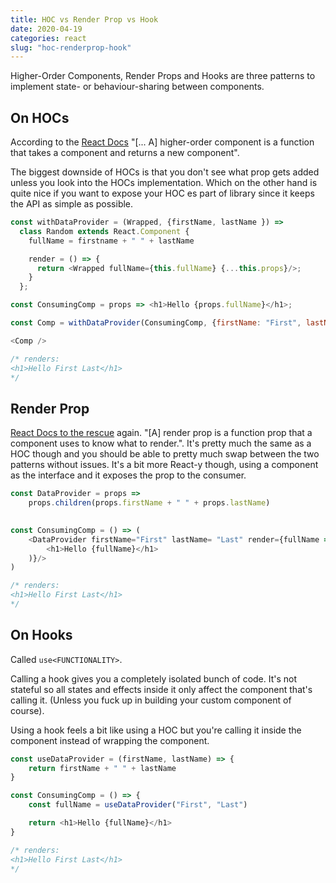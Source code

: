 ```yaml
---
title: HOC vs Render Prop vs Hook
date: 2020-04-19
categories: react
slug: "hoc-renderprop-hook"
---
```


Higher-Order Components, Render Props and Hooks are three patterns to implement state- or behaviour-sharing between components. 


## On HOCs
According to the [React Docs](reactjs.org/docs/higher-order-components.html) "[... A] higher-order component is a function that takes a component and returns a new component". 

The biggest downside of HOCs is that you don't see what prop gets added unless you look into the HOCs implementation. Which on the other hand is quite nice if you want to expose your HOC es part of library since it keeps the API as simple as possible.

```js
const withDataProvider = (Wrapped, {firstName, lastName }) =>
  class Random extends React.Component {
    fullName = firstname + " " + lastName

    render = () => {
      return <Wrapped fullName={this.fullName} {...this.props}/>;
    }
  };

const ConsumingComp = props => <h1>Hello {props.fullName}</h1>;

const Comp = withDataProvider(ConsumingComp, {firstName: "First", lastName: "Last"});

<Comp />

/* renders:
<h1>Hello First Last</h1>
*/
```


## Render Prop
[React Docs to the rescue](https://reactjs.org/docs/render-props.html) again. "[A] render prop is a function prop that a component uses to know what to render.". It's pretty much the same as a HOC though and you should be able to pretty much swap between the two patterns without issues. It's a bit more React-y though, using a component as the interface and it exposes the prop to the consumer.



```js
const DataProvider = props => 
    props.children(props.firstName + " " + props.lastName)
 

const ConsumingComp = () => (
    <DataProvider firstName="First" lastName= "Last" render={fullName => (
        <h1>Hello {fullName}</h1>
    )}/>
)

/* renders:
<h1>Hello First Last</h1>
*/
```

## On Hooks
Called `use<FUNCTIONALITY>`.

Calling a hook gives you a completely isolated bunch of code. It's not stateful so all states and effects inside it only affect the component that's calling it. (Unless you fuck up in building your custom component of course).

Using a hook feels a bit like using a HOC but you're calling it inside the component instead of wrapping the component.

```js
const useDataProvider = (firstName, lastName) => {
    return firstName + " " + lastName
}

const ConsumingComp = () => {
    const fullName = useDataProvider("First", "Last")

    return <h1>Hello {fullName}</h1>
}

/* renders:
<h1>Hello First Last</h1>
*/
```

